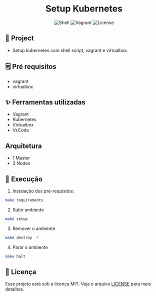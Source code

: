 <h1 align="center">Setup Kubernetes </h1>

<p align="center">
  <img alt="Shell" src="https://img.shields.io/static/v1?label=K8S&message=Shell&color=8257E5&labelColor=000000"  />
  <img alt="Vagrant" src="https://img.shields.io/static/v1?label=K8S&message=Vagrant&color=8257E5&labelColor=000000"  />
  <img alt="License" src="https://img.shields.io/static/v1?label=license&message=MIT&color=49AA26&labelColor=000000">
</p>

## 🌱 Project

- Setup kubernetes com shell script, vagrant e virtualbox.

## 🗒 Pré requisitos

- vagrant
- virtualbox

## ✨ Ferramentas utilizadas

- Vagrant
- Kubernetes
- Virtualbox
- VsCode

## Arquitetura

- 1 Master
- 3 Nodes

## 🚀 Execução
1. Instalação dos pré-requisitos:

```bash
make requirements
```

2. Subir ambiente

```bash
make setup
```

3. Remover o ambiente

```bash
make destroy -f
```

4. Parar o ambiente

```bash
make halt
```

## 📄 Licença
Esse projeto está sob a licença MIT. Veja o arquivo [LICENSE](LICENSE) para mais detalhes.